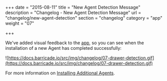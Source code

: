 +++
date = "2015-08-11"
title = "New Agent Detection Message"
description = "Changelog - New Agent Detection Message"
url = "changelog/new-agent-detection"
section = "changelog"
category = "app"
weight = "07"

+++

We've added visual feedback to the [app](https://app.barricade.io), so you can see when the installation of a new Agent has completed successfully:

![https://docs.barricade.io/src/img/changelog/07-drawer-detection.gif](https://docs.barricade.io/src/img/changelog/07-drawer-detection.gif)

For more information on [Installing Additional Agents](https://docs.barricade.io/using-barricade/#installing-more-agents).
